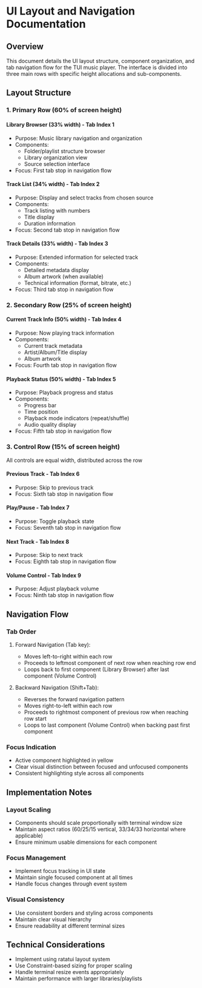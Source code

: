 # UI Layout and Navigation Documentation

## Overview
This document details the UI layout structure, component organization, and tab navigation flow for the TUI music player. The interface is divided into three main rows with specific height allocations and sub-components.

## Layout Structure

### 1. Primary Row (60% of screen height)
#### Library Browser (33% width) - Tab Index 1
- Purpose: Music library navigation and organization
- Components:
  * Folder/playlist structure browser
  * Library organization view
  * Source selection interface
- Focus: First tab stop in navigation flow

#### Track List (34% width) - Tab Index 2
- Purpose: Display and select tracks from chosen source
- Components:
  * Track listing with numbers
  * Title display
  * Duration information
- Focus: Second tab stop in navigation flow

#### Track Details (33% width) - Tab Index 3
- Purpose: Extended information for selected track
- Components:
  * Detailed metadata display
  * Album artwork (when available)
  * Technical information (format, bitrate, etc.)
- Focus: Third tab stop in navigation flow

### 2. Secondary Row (25% of screen height)
#### Current Track Info (50% width) - Tab Index 4
- Purpose: Now playing track information
- Components:
  * Current track metadata
  * Artist/Album/Title display
  * Album artwork
- Focus: Fourth tab stop in navigation flow

#### Playback Status (50% width) - Tab Index 5
- Purpose: Playback progress and status
- Components:
  * Progress bar
  * Time position
  * Playback mode indicators (repeat/shuffle)
  * Audio quality display
- Focus: Fifth tab stop in navigation flow

### 3. Control Row (15% of screen height)
All controls are equal width, distributed across the row

#### Previous Track - Tab Index 6
- Purpose: Skip to previous track
- Focus: Sixth tab stop in navigation flow

#### Play/Pause - Tab Index 7
- Purpose: Toggle playback state
- Focus: Seventh tab stop in navigation flow

#### Next Track - Tab Index 8
- Purpose: Skip to next track
- Focus: Eighth tab stop in navigation flow

#### Volume Control - Tab Index 9
- Purpose: Adjust playback volume
- Focus: Ninth tab stop in navigation flow

## Navigation Flow

### Tab Order
1. Forward Navigation (Tab key):
   - Moves left-to-right within each row
   - Proceeds to leftmost component of next row when reaching row end
   - Loops back to first component (Library Browser) after last component (Volume Control)

2. Backward Navigation (Shift+Tab):
   - Reverses the forward navigation pattern
   - Moves right-to-left within each row
   - Proceeds to rightmost component of previous row when reaching row start
   - Loops to last component (Volume Control) when backing past first component

### Focus Indication
- Active component highlighted in yellow
- Clear visual distinction between focused and unfocused components
- Consistent highlighting style across all components

## Implementation Notes

### Layout Scaling
- Components should scale proportionally with terminal window size
- Maintain aspect ratios (60/25/15 vertical, 33/34/33 horizontal where applicable)
- Ensure minimum usable dimensions for each component

### Focus Management
- Implement focus tracking in UI state
- Maintain single focused component at all times
- Handle focus changes through event system

### Visual Consistency
- Use consistent borders and styling across components
- Maintain clear visual hierarchy
- Ensure readability at different terminal sizes

## Technical Considerations
- Implement using ratatui layout system
- Use Constraint-based sizing for proper scaling
- Handle terminal resize events appropriately
- Maintain performance with larger libraries/playlists
